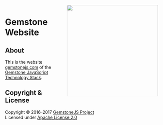 
<img src="https://rawgit.com/gemstonejs/gemstone-artwork/master/gemstone-logo-white.svg" width="300" align="right" alt=""/>

Gemstone Website
================

About
-----

This is the website [gemstonejs.com](http://gemstonejs.com) of the
[Gemstone JavaScript Technology Stack](http://gemstonejs.com).

Copyright &amp; License
-----------------------

Copyright &copy; 2016-2017 [GemstoneJS Project](http://gemstonejs.com)<br/>
Licensed under [Apache License 2.0](https://spdx.org/licenses/Apache-2.0)

